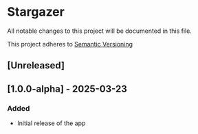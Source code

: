 # Stargazer

All notable changes to this project will be documented in this file.

This project adheres to [Semantic Versioning](https://semver.org/spec/v2.0.0.html)

## [Unreleased]

## [1.0.0-alpha] - 2025-03-23

### Added

- Initial release of the app
